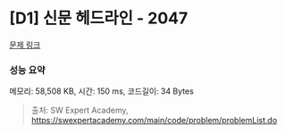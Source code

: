 # [D1] 신문 헤드라인 - 2047 

[문제 링크](https://swexpertacademy.com/main/code/problem/problemDetail.do?contestProbId=AV5QKsLaAy0DFAUq) 

### 성능 요약

메모리: 58,508 KB, 시간: 150 ms, 코드길이: 34 Bytes



> 출처: SW Expert Academy, https://swexpertacademy.com/main/code/problem/problemList.do
